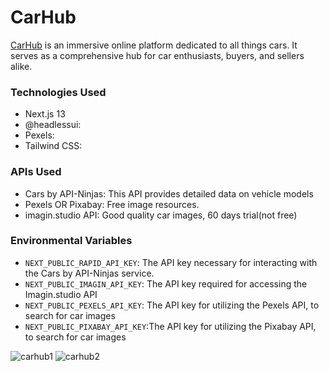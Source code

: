 # CarHub

[CarHub](https://dub.sh/carhub) is an immersive online platform dedicated to all things cars. It serves as a comprehensive hub for car enthusiasts, buyers, and sellers alike.

### Technologies Used

- Next.js 13
- @headlessui:
- Pexels:
- Tailwind CSS:

### APIs Used

- Cars by API-Ninjas: This API provides detailed data on vehicle models
- Pexels OR Pixabay: Free image resources.
- imagin.studio API: Good quality car images, 60 days trial(not free)

### Environmental Variables

- `NEXT_PUBLIC_RAPID_API_KEY`: The API key necessary for interacting with the Cars by API-Ninjas service.
- `NEXT_PUBLIC_IMAGIN_API_KEY`: The API key required for accessing the Imagin.studio API
- `NEXT_PUBLIC_PEXELS_API_KEY`: The API key for utilizing the Pexels API, to search for car images
- `NEXT_PUBLIC_PIXABAY_API_KEY`:The API key for utilizing the Pixabay API, to search for car images

<img src='https://i.postimg.cc/qMCpg02c/carhub1.png' alt='carhub1'/>
<img src='https://i.postimg.cc/RZ54H8Tk/carhub2.png' alt='carhub2'/>
